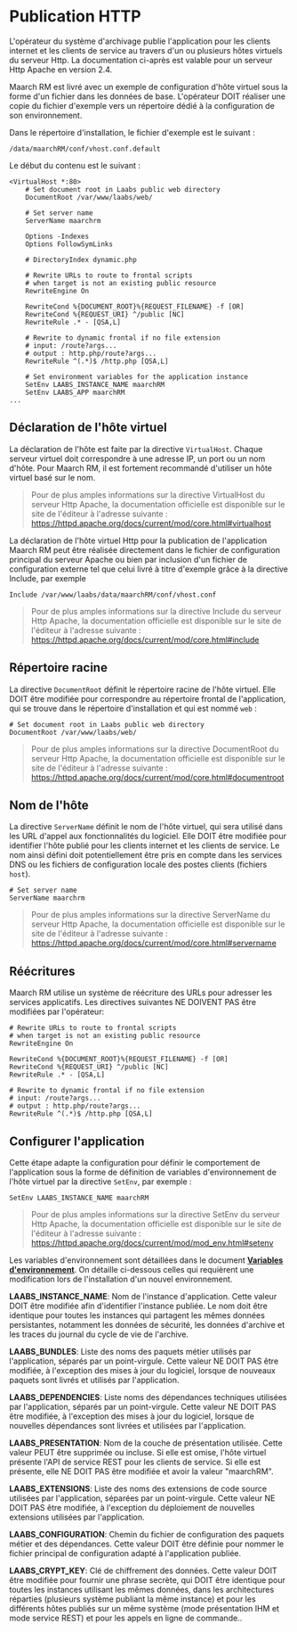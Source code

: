 Publication HTTP
================
L'opérateur du système d'archivage publie l'application pour les clients internet 
et les clients de service au travers d'un ou plusieurs hôtes virtuels du serveur Http. 
La documentation ci-après est valable pour un serveur Http Apache en version 2.4.

Maarch RM est livré avec un exemple de configuration d'hôte virtuel sous la forme d'un fichier 
dans les données de base. 
L'opérateur DOIT réaliser une copie du fichier d'exemple vers un répertoire dédié à la configuration 
de son environnement.

Dans le répertoire d'installation, le fichier d'exemple est le suivant :

    /data/maarchRM/conf/vhost.conf.default

Le début du contenu est le suivant :

    <VirtualHost *:80>
        # Set document root in Laabs public web directory
        DocumentRoot /var/www/laabs/web/

        # Set server name
        ServerName maarchrm
        
        Options -Indexes
        Options FollowSymLinks
        
        # DirectoryIndex dynamic.php
        
        # Rewrite URLs to route to frontal scripts
        # when target is not an existing public resource
        RewriteEngine On
        
        RewriteCond %{DOCUMENT_ROOT}%{REQUEST_FILENAME} -f [OR]
        RewriteCond %{REQUEST_URI} ^/public [NC]
        RewriteRule .* - [QSA,L]
        
        # Rewrite to dynamic frontal if no file extension
        # input: /route?args...
        # output : http.php/route?args...
        RewriteRule ^(.*)$ /http.php [QSA,L]
        
        # Set environment variables for the application instance
        SetEnv LAABS_INSTANCE_NAME maarchRM
        SetEnv LAABS_APP maarchRM
    ...

## Déclaration de l'hôte virtuel
La déclaration de l'hôte est faite par la directive `VirtualHost`. 
Chaque serveur virtuel doit correspondre à une adresse IP, un port ou un nom d'hôte. 
Pour Maarch RM, il est fortement recommandé d'utiliser un hôte virtuel basé sur le nom. 

> Pour de plus amples informations sur la directive VirtualHost du serveur Http Apache, 
la documentation officielle est disponible sur le site de l'éditeur à l'adresse suivante : 
https://httpd.apache.org/docs/current/mod/core.html#virtualhost

La déclaration de l'hôte virtuel Http pour la publication de l'application Maarch RM 
peut être réalisée directement dans le fichier de configuration principal du serveur 
Apache ou bien par inclusion d'un fichier de configuration externe tel que celui livré 
à titre d'exemple grâce à la directive Include, par exemple 

    Include /var/www/laabs/data/maarchRM/conf/vhost.conf

> Pour de plus amples informations sur la directive Include du serveur Http Apache, 
la documentation officielle est disponible sur le site de l'éditeur à l'adresse suivante : 
https://httpd.apache.org/docs/current/mod/core.html#include

## Répertoire racine
La directive `DocumentRoot` définit le répertoire racine de l'hôte virtuel. 
Elle DOIT être modifiée pour correspondre au répertoire frontal de l'application, 
qui se trouve dans le répertoire d'installation et qui est nommé `web` :

    # Set document root in Laabs public web directory
    DocumentRoot /var/www/laabs/web/

>Pour de plus amples informations sur la directive DocumentRoot du serveur Http Apache, 
la documentation officielle est disponible sur le site de l'éditeur à l'adresse suivante : 
https://httpd.apache.org/docs/current/mod/core.html#documentroot

## Nom de l'hôte
La directive `ServerName` définit le nom de l'hôte virtuel, qui sera utilisé dans les URL 
d'appel aux fonctionnalités du logiciel. 
Elle DOIT être modifiée pour identifier l'hôte publié pour les clients internet et les clients de service.
Le nom ainsi défini doit potentiellement être pris en compte dans les services DNS 
ou les fichiers de configuration locale des postes clients (fichiers `host`).

    # Set server name
    ServerName maarchrm

> Pour de plus amples informations sur la directive ServerName du serveur Http Apache, 
la documentation officielle est disponible sur le site de l'éditeur à l'adresse suivante : 
https://httpd.apache.org/docs/current/mod/core.html#servername

## Réécritures
Maarch RM utilise un système de réécriture des URLs pour adresser les services applicatifs. 
Les directives suivantes NE DOIVENT PAS être modifiées par l'opérateur:

    # Rewrite URLs to route to frontal scripts
    # when target is not an existing public resource
    RewriteEngine On

    RewriteCond %{DOCUMENT_ROOT}%{REQUEST_FILENAME} -f [OR]
    RewriteCond %{REQUEST_URI} ^/public [NC]
    RewriteRule .* - [QSA,L]

    # Rewrite to dynamic frontal if no file extension
    # input: /route?args...
    # output : http.php/route?args...
    RewriteRule ^(.*)$ /http.php [QSA,L]

## Configurer l'application
Cette étape adapte la configuration pour définir le comportement de l'application 
sous la forme de définition de variables d'environnement de l'hôte virtuel par la 
directive `SetEnv`, par exemple :

    SetEnv LAABS_INSTANCE_NAME maarchRM

> Pour de plus amples informations sur la directive SetEnv du serveur Http Apache, 
la documentation officielle est disponible sur le site de l'éditeur à l'adresse suivante : 
https://httpd.apache.org/docs/current/mod/mod_env.html#setenv

Les variables d'environnement sont détaillées dans le document [**Variables d'environnement**](Variables_d_environnement.md).
On détaille ci-dessous celles qui requièrent une modification lors de l'installation d'un nouvel environnement.

**LAABS_INSTANCE_NAME**: Nom de l'instance d'application. 
Cette valeur DOIT être modifiée afin d'identifier l'instance publiée. Le nom doit être identique pour toutes les instances qui partagent les mêmes données persistantes, notamment les données de sécurité, les données d'archive et les traces du journal du cycle de vie de l'archive.

**LAABS_BUNDLES**: 
Liste des noms des paquets métier utilisés par l'application, séparés par un point-virgule.
Cette valeur NE DOIT PAS être modifiée, à l'exception des mises à jour du logiciel, lorsque de nouveaux paquets sont livrés et utilisés par l'application.

**LAABS_DEPENDENCIES**: Liste noms des dépendances techniques utilisées par l'application, 
séparés par un point-virgule.
Cette valeur NE DOIT PAS être modifiée, à l'exception des mises à jour du logiciel, lorsque de nouvelles dépendances sont livrées et utilisées par l'application.

**LAABS_PRESENTATION**: Nom de la couche de présentation utilisée.
Cette valeur PEUT être supprimée ou incluse. Si elle est omise, l'hôte virtuel présente l'API de service REST pour les clients de service. Si elle est présente, elle NE DOIT PAS être modifiée et avoir la valeur "maarchRM".

**LAABS_EXTENSIONS**: Liste des noms des extensions de code source utilisées par l'application, 
séparées par un point-virgule.
Cette valeur NE DOIT PAS être modifiée, à l'exception du déploiement de nouvelles extensions utilisées par l'application.

**LAABS_CONFIGURATION**: Chemin du fichier de configuration des paquets métier et des dépendances.
Cette valeur DOIT être définie pour nommer le fichier principal de configuration adapté à l'application publiée.

**LAABS_CRYPT_KEY**: Clé de chiffrement des données.
Cette valeur DOIT être modifiée pour fournir une phrase secrète, qui DOIT être identique pour toutes les instances utilisant les mêmes données, dans les architectures réparties (plusieurs système publiant la même instance) et pour les différents hôtes publiés sur un même système (mode présentation IHM et mode service REST) et pour les appels en ligne de commande..
